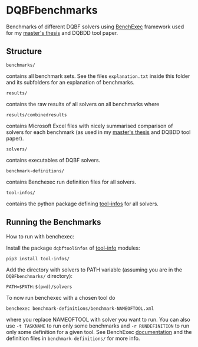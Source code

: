 # DQBFbenchmarks
Benchmarks of different DQBF solvers using [BenchExec](https://github.com/sosy-lab/benchexec) framework used for my [master's thesis](https://is.muni.cz/th/prexv/) and DQBDD tool paper.

## Structure
```
benchmarks/
```
contains all benchmark sets. See the files `explanation.txt` inside this folder and its subfolders for an explanation of benchmarks.

```
results/
```
contains the raw results of all solvers on all benchmarks where

```
results/combinedresults
```
contains Microsoft Excel files with nicely summarised comparison of solvers for each benchmark (as used in my [master's thesis](https://is.muni.cz/th/prexv/) and DQBDD tool paper).

```
solvers/
```
contains executables of DQBF solvers.

```
benchmark-definitions/
```
contains Benchexec run definition files for all solvers.

```
tool-infos/
```
contains the python package defining [tool-infos](https://github.com/sosy-lab/benchexec/blob/master/doc/tool-integration.md) for all solvers.

## Running the Benchmarks
How to run with benchexec:

Install the package `dqbftoolinfos` of [tool-info](https://github.com/sosy-lab/benchexec/blob/master/doc/tool-integration.md) modules:
```
pip3 install tool-infos/
```

Add the directory with solvers to PATH variable (assuming you are in the `DQBFbenchmarks/` directory):
```
PATH=$PATH:$(pwd)/solvers
```

To now run benchexec with a chosen tool do
```
benchexec benchmark-definitions/benchmark-NAMEOFTOOL.xml
```
where you replace NAMEOFTOOL with solver you want to run. You can also use `-t TASKNAME` to run only some benchmarks and `-r RUNDEFINITION` to run only some definition for a given tool. See BenchExec [documentation](https://github.com/sosy-lab/benchexec/blob/master/doc/INDEX.md) and the definition files in `benchmark-definitions/` for more info.
